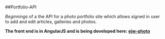 ##Portfolio-API

*Beginnings* of a the API for a photo portfolio site which allows signed in user to add and edit articles, galleries and photos.

**The front end is in AngularJS and is being developed here:  [ejw-photo](https://github.com/elxwar/ejw-photo)**
